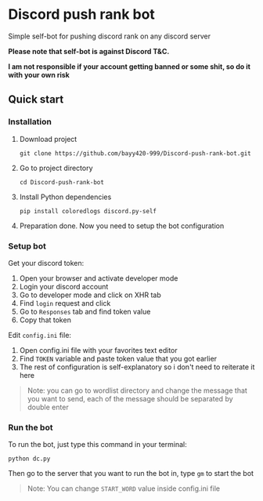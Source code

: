 # Discord push rank bot

Simple self-bot for pushing discord rank on any discord server

**Please note that self-bot is against Discord T&C.**

**I am not responsible if your account getting banned or some shit, so do it with your own risk**

## Quick start

### Installation

1. Download project
   ```console
   git clone https://github.com/bayy420-999/Discord-push-rank-bot.git
   ```
2. Go to project directory
   ```console
   cd Discord-push-rank-bot
   ```
3. Install Python dependencies
   ```console
   pip install coloredlogs discord.py-self
   ```
4. Preparation done. Now you need to setup the bot configuration

### Setup bot

Get your discord token:
1. Open your browser and activate developer mode
2. Login your discord account
3. Go to developer mode and click on XHR tab
4. Find `login` request and click
5. Go to `Responses` tab and find token value
6. Copy that token

Edit `config.ini` file:

1. Open config.ini file with your favorites text editor
2. Find `TOKEN` variable and paste token value that you got earlier
3. The rest of configuration is self-explanatory so i don't need to reiterate it here

> Note: you can go to wordlist directory and change the message that you want to send, each of the message should be separated by double enter

### Run the bot

To run the bot, just type this command in your terminal:

```console
python dc.py
```

Then go to the server that you want to run the bot in, type `gm` to start the bot

> Note: You can change `START_WORD` value inside config.ini file
